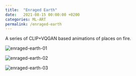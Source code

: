 ```yaml
---
title:  "Enraged Earth"
date:   2021-08-15 00:00:00 +0200
categories: ML-ART
permalink: /enraged-earth
---
```


A series of CLIP+VQGAN based animations of places
on fire.

![enraged-earth-01](/assets/enraged-earth-01.gif)


![enraged-earth-02](/assets/enraged-earth-02.gif)

![enraged-earth-03](/assets/enraged-earth-03.gif)